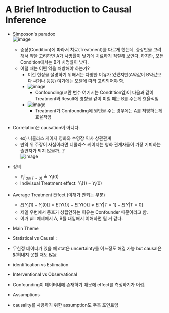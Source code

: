 # A Brief Introduction to Causal Inference
* Simposon's paradox<br>![image](https://github.com/Jiwon96/papers/assets/65645796/2282e93e-bb9e-470b-95e3-909eeda06060)
  * 증상(Condition)에 따라서 치료(Treatment)를 다르게 했는데, 증상만을 고려해서 약을 고려하면 A가 사망률이 낮기에 치료하기 적절해 보인다. 하지만, 모든 Condition에서는 B가 치명률이 낮다.
  * 이럴 때는 어떤 약을 처방해야 하는가?
    * 이런 현상을 설명하기 위해서는 다양한 이유가 있겠지만(A약값이 B약값보다 싸거나 등등) 여기에는 모델에 따라 고려되어야 함.
    * ![image](https://github.com/Jiwon96/papers/assets/65645796/8f3822d3-28a3-4e9f-9f73-03541f9830c0)
      * Confounding(교란 변수 여기서는 Condtition임)이 다음과 같이 Treatment와 Result에 영향을 같이 미칠 때는 B를 주는게 효율적임
    * ![image](https://github.com/Jiwon96/papers/assets/65645796/b0977f0d-717a-47cc-b005-47f7fe5a09ec)
      * Treatment가 Confounding에 원인을 주는 경우에는 A를 처방하는게 효율적임
 
* Correlation은 causation이 아니다.
  * ex) 니콜라스 케이지 영화와 수영장 익사 상관관계
  * 만약 위 주장이 사실이라면 니콜라스 케이지는 영화 관계자들이 가장 기피하는 출연자가 되지 않을까...?<br>![image](https://github.com/Jiwon96/papers/assets/65645796/e48c36f0-6b29-4a35-8929-b5268ae53c63)

* 정의
  * $Y_i | _{do (T=0) } \triangleq Y_i {(0)}$
  * Indivisual Treatment effect: $Y_i {(1)} - Y_i {(0)}$

* Average Treatment Effect (이해가 안되는 부분)
  * $E[Y_i {(1)} - Y_i {(0)}] = E[Y {(1)}] - E [Y{(0)}] \neq E[Y | T=1] - E [Y | T = 0]$
  * 제일 우변에서 등호가 성립안하는 이유는 Confounder 때문이라고 함.
  * 이거 pill 예제에서 A, B를 대입해서 이해하면 될 거 같다.


* Main Theme
 * Statistical vs Causal :
  * 무한정 데이터가 있을 때 stat은 uncertainty를 어느정도 해결 가능 but causal은 밝혀내지 못할 때도 많음
 * identification vs Estimation
 * Interventional vs Observational
  * Confounding이 데이터내에 존재하기 때문에 effect를 측정하기가 어렵.
 * Assumptions
  * causality를 사용하기 위한 assumption도 주목 포인트임
